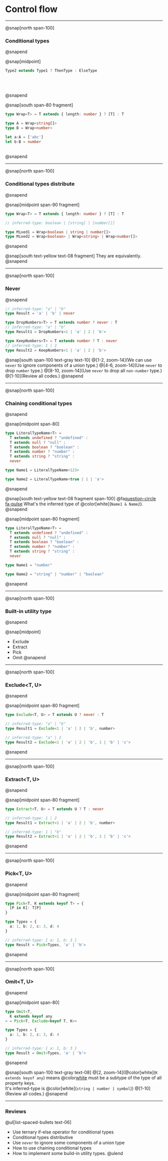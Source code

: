 # Control flow

---

@snap[north span-100]
<br>
### Conditional types
@snapend

@snap[midpoint]
```typescript
Type2 extends Type1 ? ThenType : ElseType
```
<br>
<br>

@snapend

@snap[south span-80 fragment]
```typescript
type Wrap<T> = T extends { length: number } ? [T] : T

type A = Wrap<string[]>
type B = Wrap<number>

let a:A = ['abc']
let b:B = number
```
<br>
@snapend

---
@snap[north span-100]
<br>
### Conditional types distribute
@snapend

@snap[midpoint span-90 fragment]
```typescript
type Wrap<T> = T extends { length: number } ? [T] : T

// inferred-type: boolean | [string] | [number[]]

type Mixed1 = Wrap<boolean | string | number[]>
type Mixed2 = Wrap<boolean> | Wrap<string> | Wrap<number[]>
```
@snapend

@snap[south text-yellow text-08 fragment]
They are equivalently.
@snapend


---

@snap[north span-100]
<br>
### Never
@snapend

```typescript
// inferred-type: "a" | "b"
type Result = 'a' | 'b' | never

type DropNumbers<T> = T extends number ? never : T
// inferred-type: "a" | "b"
type Result1 = DropNumbers<1 | 'a' | 2 | 'b'>

type KeepNumbers<T> = T extends number ? T : never
// inferred-type: 1 | 2
type Result2 = KeepNumbers<1 | 'a' | 2 | 'b'>
```


@snap[south span-100 text-gray text-10]
@[1-2, zoom-14](We can use `never` to ignore components of a union type.)
@[4-6, zoom-14](Use `never` to drop `number` type.)
@[8-10, zoom-14](Use `never` to drop all  `non-number` type.)
@[1-10](Review all codes.)
@snapend


---
@snap[north span-100]
<br>
### Chaining conditional types
@snapend

@snap[midpoint span-80]

```typescript
type LiteralTypeName<T> =
  T extends undefined ? "undefined" :
  T extends null ? "null" :
  T extends boolean ? "boolean" :
  T extends number ? "number" :
  T extends string ? "string" :
  never

type Name1 = LiteralTypeName<123>

type Name2 = LiteralTypeName<true | 1 | 'a'>
```
@snapend

@snap[south text-yellow text-08 fragment span-100]
@fa[question-circle fa-pulse]() What's the inferred type of @color[white](`Name1 & Name2`).
@snapend

@snap[midpoint span-80 fragment]

```typescript
type LiteralTypeName<T> =
  T extends undefined ? "undefined" :
  T extends null ? "null" :
  T extends boolean ? "boolean" :
  T extends number ? "number" :
  T extends string ? "string" :
  never

type Name1 = "number"

type Name2 = "string" | "number" | "boolean"
```
@snapend


---
@snap[north span-100]
<br>
### Built-in utility type
@snapend

@snap[midpoint]
* Exclude
* Extract
* Pick
* Omit
@snapend

---
@snap[north span-100]
<br>
### Exclude<T, U>
@snapend

@snap[midpoint span-80 fragment]

```typescript
type Exclude<T, U> = T extends U ? never : T

// inferred-type: "a" | "b"
type Result1 = Exclude<1 | 'a' | 2 | 'b', number>

// inferred-type: "a" | 2
type Result2 = Exclude<1 | 'a' | 2 | 'b', 1 | 'b' | 'c'>
```
@snapend

---
@snap[north span-100]
<br>
### Extract<T, U>
@snapend

@snap[midpoint span-80 fragment]

```typescript
type Extract<T, U> = T extends U ? T : never

// inferred-type: 1 | 2
type Result1 = Extract<1 | 'a' | 2 | 'b', number>

// inferred-type: 1 | "b"
type Result2 = Extract<1 | 'a' | 2 | 'b', 1 | 'b' | 'c'>
```
@snapend

---

@snap[north span-100]
<br>
### Pick<T, U>
@snapend

@snap[midpoint span-80 fragment]

```typescript
type Pick<T, K extends keyof T> = {
  [P in K]: T[P]
}

type Types = {
  a: 1, b: 2, c: 3, d: 4
}

// inferred-type: { a: 1, b: 3 }
type Result = Pick<Types, 'a' | 'b'>
```
@snapend

---

@snap[north span-100]
<br>
### Omit<T, U>
@snapend

@snap[midpoint span-80]
```typescript
type Omit<T,
  K extends keyof any
> = Pick<T, Exclude<keyof T, K>>

type Types = {
  a: 1, b: 2, c: 3, d: 4
}

// inferred-type: { a: 1, b: 3 }
type Result = Omit<Types, 'a' | 'b'>
```
@snapend



@snap[south span-100 text-gray text-08]
@[2, zoom-14](@color[white](`K extends keyof any`) means @color[white](`K`) must be a subtype of the type of all property keys.<br> It's inferred-type is @color[white](`string | number | symbol`))
@[1-10](Review all codes.)
@snapend

---

### Reviews
@ul[list-spaced-bullets text-06]
- Use ternary if-else operator for conditional types
- Conditional types distributive
- Use `never` to ignore some components of a union type
- How to use chaining conditional types
- How to implement some build-in utility types.
@ulend
